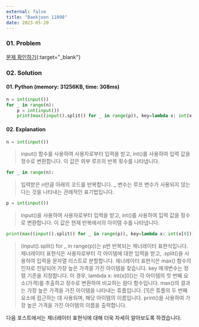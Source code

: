 ```yaml
---
external: false
title: "Baekjoon 11098"
date: 2023-05-20
---
```


### 01. Problem

[문제 확인하기](https://www.acmicpc.net/problem/11098){:target="_blank"}

### 02. Solution

#### 01. Python (memory: 31256KB, time: 308ms)

```Python
n = int(input())
for _ in range(n):
    p = int(input())
    print(max((input().split() for _ in range(p)), key=lambda x: int(x[0]))[1])
```

#### 02. Explanation

```Python
n = int(input())
```

> input() 함수를 사용하여 사용자로부터 입력을 받고, int()를 사용하여 입력 값을 정수로 변환합니다. 이 값은 외부 루프의 반복 횟수를 나타냅니다.

```Python
for _ in range(n):
```

> 입력받은 n만큼 아래의 코드를 반복합니다. _ 변수는 루프 변수가 사용되지 않는다는 것을 나타내는 관례적인 표기법입니다.

```Python
p = int(input())
```

> input()을 사용하여 사용자로부터 입력을 받고, int()를 사용하여 입력 값을 정수로 변환합니다. 이 값은 현재 반복에서의 아이템 수를 나타냅니다.

```Python
print(max((input().split() for _ in range(p)), key=lambda x: int(x[0]))[1])
```

> (input().split() for _ in range(p))는 p번 반복되는 제너레이터 표현식입니다. 제너레이터 표현식은 사용자로부터 각 아이템에 대한 입력을 받고, .split()을 사용하여 입력을 문자열 리스트로 분할합니다.
> 제너레이터 표현식은 max() 함수의 인자로 전달되어 가장 높은 가격을 가진 아이템을 찾습니다. key 매개변수는 정렬 기준을 지정합니다. 이 경우, lambda x: int(x[0])는 각 아이템의 첫 번째 요소(가격)를 추출하고 정수로 변환하여 비교하는 람다 함수입니다.
> max()의 결과는 가장 높은 가격을 가진 아이템을 나타내는 튜플입니다. [1]은 튜플의 두 번째 요소에 접근하는 데 사용되며, 해당 아이템의 이름입니다.
> print()을 사용하여 가장 높은 가격을 가진 아이템의 이름을 출력합니다.

다음 포스트에서는 제너레이터 표현식에 대해 더욱 자세히 알아보도록 하겠습니다.
